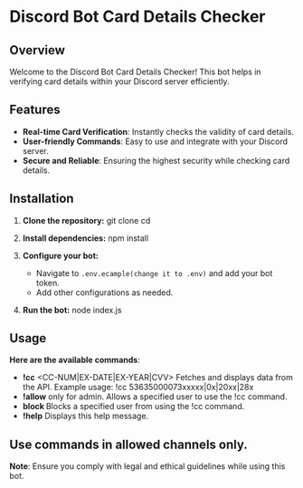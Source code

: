 # Discord Bot Card Details Checker

## Overview
Welcome to the Discord Bot Card Details Checker! This bot helps in verifying card details within your Discord server efficiently.

## Features
- **Real-time Card Verification**: Instantly checks the validity of card details.
- **User-friendly Commands**: Easy to use and integrate with your Discord server.
- **Secure and Reliable**: Ensuring the highest security while checking card details.

## Installation

1. **Clone the repository:**
    git clone
    cd

2. **Install dependencies:**
    npm install

3. **Configure your bot:**
    - Navigate to `.env.ecample(change it to .env)` and add your bot token.
    - Add other configurations as needed.

4. **Run the bot:**
    node index.js

## Usage

**Here are the available commands**:
- **!cc** <CC-NUM|EX-DATE|EX-YEAR|CVV>
Fetches and displays data from the API. Example usage: !cc 53635000073xxxxx|0x|20xx|28x
- **!allow** <user> only for admin.
Allows a specified user to use the !cc command.
- **block <user>**
Blocks a specified user from using the !cc command.
- **!help**
Displays this help message.

## Use commands in allowed channels only.

**Note**: Ensure you comply with legal and ethical guidelines while using this bot.
